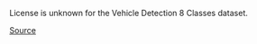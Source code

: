 License is unknown for the Vehicle Detection 8 Classes dataset.

[Source](https://www.kaggle.com/datasets/sakshamjn/vehicle-detection-8-classes-object-detection)
